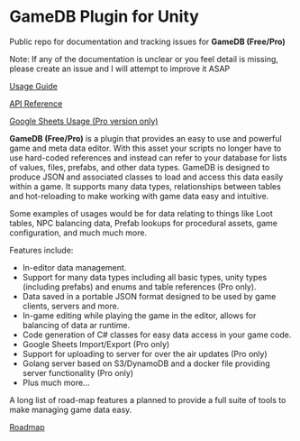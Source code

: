 # GameDB Plugin for Unity
Public repo for documentation and tracking issues for **GameDB (Free/Pro)**

Note: If any of the documentation is unclear or you feel detail is missing, please create an issue and I will attempt to improve it ASAP

[Usage Guide](../../wiki)

[API Reference](../../wiki/API-Reference)

[Google Sheets Usage (Pro version only)](../../wiki/Google-Sheets-Import-Export)

**GameDB (Free/Pro)** is a plugin that provides an easy to use and powerful game and meta data editor. With this asset your scripts no longer have to use hard-coded references and instead can refer to your database for lists of values, files, prefabs, and other data types. GameDB is designed to produce JSON and associated classes to load and access this data easily within a game. It supports many data types, relationships between tables and hot-reloading to make working with game data easy and intuitive.

Some examples of usages would be for data relating to things like Loot tables, NPC balancing data, Prefab lookups for procedural assets, game configuration, and much much more.</p>

Features include:

* In-editor data management.
* Support for many data types including all basic types, unity types (including prefabs) and enums and table references (Pro only).
* Data saved in a portable JSON format designed to be used by game clients, servers and more.
* In-game editing while playing the game in the editor, allows for balancing of data ar runtime.
* Code generation of C# classes for easy data access in your game code.
* Google Sheets Import/Export (Pro only)
* Support for uploading to server for over the air updates (Pro only)
* Golang server based on S3/DynamoDB and a docker file providing server functionality (Pro only)
* Plus much more...

A long list of road-map features a planned to provide a full suite of tools to make managing game data easy.

[Roadmap](../../roadmap)
